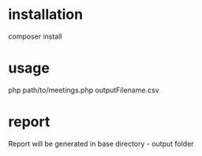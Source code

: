 # installation

composer install

# usage

php path/to/meetings.php outputFilename.csv

# report

Report will be generated in base directory - output folder